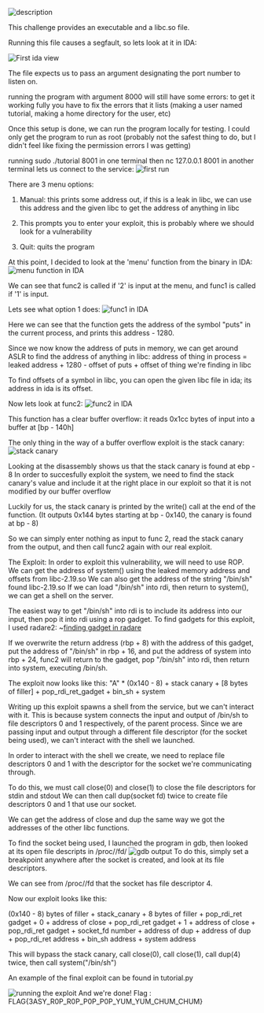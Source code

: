 ![description](images/description.png)

This challenge provides an executable and a libc.so file.

Running this file causes a segfault, so lets look at it in IDA:

![First ida view](images/ida1.png)

The file expects us to pass an argument designating the port number to listen on.

running the program with argument 8000 will still have some errors: to get it working fully you have to fix the errors that it lists (making a user named tutorial, making a home directory for the user, etc)

Once this setup is done, we can run the program locally for testing.
I could only get the program to run as root (probably not the safest thing to do, but I didn't feel like fixing the permission errors I was getting)

running sudo ./tutorial 8001 in one terminal then nc 127.0.0.1 8001 in another terminal lets us connect to the service:
![first run](images/firstrun.png)

There are 3 menu options:
1. Manual: this prints some address out, if this is a leak in libc, we can use this address and the given libc to get the address of anything in libc

2. This prompts you to enter your exploit, this is probably where we should look for a vulnerability

3. Quit: quits the program

At this point, I decided to look at the 'menu' function from the binary in IDA:
![menu function in IDA](images/menu.png)

We can see that func2 is called if '2' is input at the menu, and func1 is called if '1' is input.

Lets see what option 1 does:
![func1 in IDA](images/func1.png)

Here we can see that the function gets the address of the symbol "puts" in the current process, and prints this address - 1280.

Since we now know the address of puts in memory, we can get around ASLR to find the address of anything in libc:
address of thing in process = leaked address + 1280 - offset of puts + offset of thing we're finding in libc

To find offsets of a symbol in libc, you can open the given libc file in ida; its address in ida is its offset.

Now lets look at func2:
![func2 in IDA](images/func2.png)

This function has a clear buffer overflow: it reads 0x1cc bytes of input into a buffer at [bp - 140h]

The only thing in the way of a buffer overflow exploit is the stack canary:
![stack canary](images/canary.png)

Looking at the disassembly shows us that the stack canary is found at ebp - 8
In order to succesfully exploit the system, we need to find the stack canary's value and include it at the right place in our exploit so that it is not modified by our buffer overflow

Luckily for us, the stack canary is printed by the write() call at the end of the function. (It outputs 0x144 bytes starting at bp - 0x140, the canary is found at bp - 8)

So we can simply enter nothing as input to func 2, read the stack canary from the output, and then call func2 again with our real exploit.

The Exploit:
In order to exploit this vulnerability, we will need to use ROP.
We can get the address of system() using the leaked memory address and offsets from libc-2.19.so 
We can also get the address of the string "/bin/sh" found libc-2.19.so
If we can load "/bin/sh" into rdi, then return to system(), we can get a shell on the server.

The easiest way to get "/bin/sh" into rdi is to include its address into our input, then pop it into rdi using a rop gadget. To find gadgets for this exploit, I used radare2:
~[finding gadget in radare](images/r2.png)

If we overwrite the return address (rbp + 8) with the address of this gadget, put the address of "/bin/sh" in rbp + 16, and put the address of system into rbp + 24, func2 will return to the gadget, pop
"/bin/sh" into rdi, then return into system, executing /bin/sh.

The exploit now looks like this:
"A" * (0x140 - 8) + stack canary + [8 bytes of filler] + pop_rdi_ret_gadget + bin_sh + system

Writing up this exploit spawns a shell from the service, but we can't interact with it. This is because system connects the input and output of /bin/sh to file descriptors 0 and 1 respectively, of the parent process. Since we are passing input and output through a different file descriptor (for the socket being used), we can't interact with the shell we launched.

In order to interact with the shell we create, we need to replace file descriptors 0 and 1 with the descriptor for the socket we're communicating through.

To do this, we must call close(0) and close(1) to close the file descriptors for stdin and stdout
We can then call dup(socket fd) twice to create file descriptors 0 and 1 that use our socket.

We can get the address of close and dup the same way we got the addresses of the other libc functions.

To find the socket being used, I launched the program in gdb, then looked at its open file descripts in /proc/<pid>/fd/
![gdb output](images/gdb.png)
To do this, simply set a breakpoint anywhere after the socket is created, and look at its file descriptors.

We can see from /proc/<pid>/fd that the socket has file descriptor 4.

Now our exploit looks like this:

(0x140 - 8) bytes of filler + stack_canary + 8 bytes of filler + pop_rdi_ret gadget + 0 + address of close + pop_rdi_ret gadget + 1 + address of close + pop_rdi_ret gadget + socket_fd number + address of dup + address of dup + pop_rdi_ret address + bin_sh address + system address

This will bypass the stack canary, call close(0), call close(1), call dup(4) twice, then call system("/bin/sh")

An example of the final exploit can be found in tutorial.py

![running the exploit](images/flag.png)
And we're done!
Flag : FLAG{3ASY_R0P_R0P_P0P_P0P_YUM_YUM_CHUM_CHUM}

